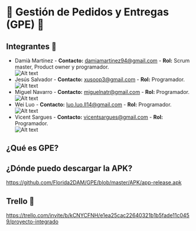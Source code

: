 # 🚚 Gestión de Pedidos y Entregas (GPE) 🚚
## Integrantes 👥

* Damià Martínez - **Contacto:** damiamartinez94@gmail.com - **Rol:** Scrum master, Product owner y programador.  
  ![Alt text](https://i.ibb.co/Q8HKzxv/Image.png)
* Jesús Salvador - **Contacto:** xusoop3@gmail.com - **Rol:** Programador.  
  ![Alt text](https://i.ibb.co/VCMMKmr/image.png)
* Miguel Navarro - **Contacto:** miguelnatr@gmail.com - **Rol:** Programador.    
  ![Alt text](https://i.ibb.co/ZVMwj5W/image.png)  
* Wei Luo - **Contacto:** luo.luo.ll14@gmail.com - **Rol:** Programador.    
  ![Alt text](https://i.ibb.co/9wm9VZW/Image.png)
* Vicent Sargues - **Contacto:** vicentsargues@gmail.com - **Rol:** Programador.    
  ![Alt text](https://i.ibb.co/vdR3CPM/image.png)

## ¿Qué es GPE?

## ¿Dónde puedo descargar la APK?

https://github.com/Florida2DAM/GPE/blob/master/APK/app-release.apk

## Trello  📝

https://trello.com/invite/b/kCNYCFNH/e1ea25cac22640321b1b5fade11c0459/proyecto-integrado
